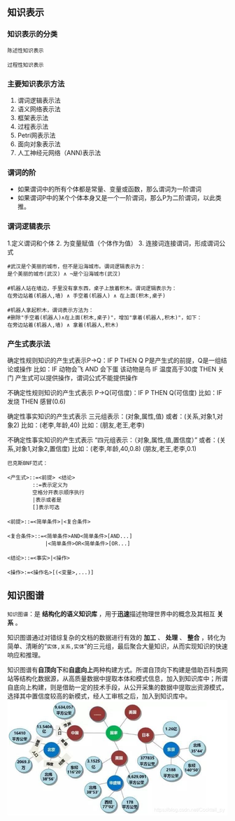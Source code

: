 ## 知识表示

### 知识表示的分类 

    陈述性知识表示

    过程性知识表示

### 主要知识表示方法

1. 谓词逻辑表示法
2. 语义网络表示法
3. 框架表示法
4. 过程表示法
5. Petri网表示法
6. 面向对象表示法
7. 人工神经元网络（ANN)表示法


### 谓词的阶

* 如果谓词中的所有个体都是常量、变量或函数，那么谓词为一阶谓词
* 如果谓词P中的某个个体本身又是一个一阶谓词，那么P为二阶谓词，以此类推。

### 谓词逻辑表示

1.定义谓词和个体
2. 为变量赋值（个体作为值）
3. 连接词连接谓词，形成谓词公式 

```
#武汉是个美丽的城市，但不是沿海城市。谓词逻辑表示为：
是个美丽的城市(武汉) ∧ ¬是个沿海城市(武汉) 

#机器人站在墙边，手里没有拿东西，桌子上放着积木。谓词逻辑表示为：
在旁边站着(机器人,墙) ∧ 手空着(机器人) ∧ 在上面(积木,桌子)

#机器人拿起积木，谓词表示方法为：
#删除"手空着(机器人)∧在上面(积木,桌子)"，增加"拿着(机器人,积木)"，如下：
在旁边站着(机器人,墙) ∧ 拿着(机器人,积木)

```

### 产生式表示法

确定性规则知识的产生式表示P→Q：IF P THEN Q
P是产生式的前提，Q是一组结论或操作
比如：IF 动物会飞 AND 会下蛋 该动物是鸟 IF 温度高于30度 THEN 关门
产生式可以提供操作，谓词公式不能提供操作


不确定性规则知识的产生式表示 P→Q(可信度)：IF P THEN Q(可信度)
比如：IF 发烧 THEN 感冒(0.6)


确定性事实知识的产生式表示
三元组表示：(对象,属性,值) 或者：(关系,对象1,对象2)
比如：(老李,年龄,40)
比如：(朋友,老王,老李)

不确定性事实知识的产生式表示
“四元组表示：（对象,属性,值,置信度）” 或者：(关系,对象1,对象2,置信度)
比如：(老李,年龄,40,0.8) (朋友,老王,老李,0.1)

```
巴克斯BNF范式：

<产生式>::=<前提> <结论>
        ::=表示定义为 
        空格分开表示顺序执行 
        |表示或者是 
        []表示可选 
  
<前提>::=<简单条件>|<复合条件> 

<复合条件>::=<简单条件>AND<简单条件>[AND...]
            |<简单条件>OR<简单条件>[OR...] 

<结论>::=<事实>|<操作>

<操作>:=<操作名>[(<变量>,...)]

```

## 知识图谱

`知识图谱`：是 **结构化的语义知识库** ，用于**迅速**描述物理世界中的概念及其相互 **关系** 。

知识图谱通过对错综复杂的文档的数据进行有效的 **加工** 、 **处理** 、 **整合** ，转化为简单、清晰的“`实体,关系,实体`”的三元组，最后聚合大量知识，从而实现知识的快速响应和推理。

知识图谱有**自顶向下**和**自底向上**两种构建方式。所谓自顶向下构建是借助百科类网站等结构化数据源，从高质量数据中提取本体和模式信息，加入到知识库中；所谓自底向上构建，则是借助一定的技术手段，从公开采集的数据中提取出资源模式，选择其中置信度较高的新模式，经人工审核之后，加入到知识库中。![1760315466617](image/Note/1760315466617.png)
